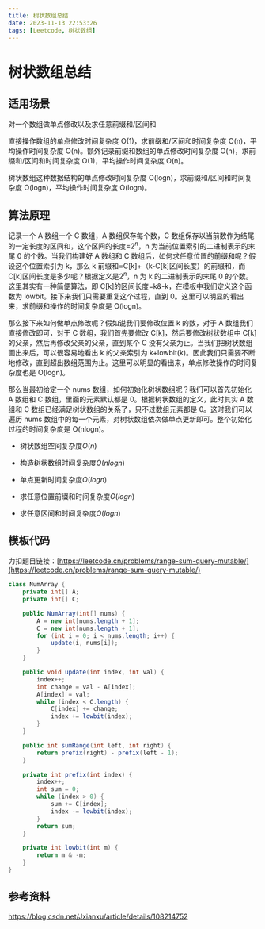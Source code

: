 ```yaml
---
title: 树状数组总结
date: 2023-11-13 22:53:26
tags: [Leetcode, 树状数组]
---
```


# 树状数组总结

## 适用场景

对一个数组做单点修改以及求任意前缀和/区间和

直接操作数组的单点修改时间复杂度 O(1)，求前缀和/区间和时间复杂度 O(n)，平均操作时间复杂度 O(n)。额外记录前缀和数组的单点修改时间复杂度 O(n)，求前缀和/区间和时间复杂度 O(1)，平均操作时间复杂度 O(n)。

树状数组这种数据结构的单点修改时间复杂度 O(logn)，求前缀和/区间和时间复杂度 O(logn)，平均操作时间复杂度 O(logn)。

## 算法原理

记录一个 A 数组一个 C 数组，A 数组保存每个数，C 数组保存以当前数作为结尾的一定长度的区间和，这个区间的长度=$2^n$，n 为当前位置索引的二进制表示的末尾 0 的个数。当我们构建好 A 数组和 C 数组后，如何求任意位置的前缀和呢？假设这个位置索引为 k，那么 k 前缀和=C[k]+（k-C[k]区间长度）的前缀和，而 C[k]区间长度是多少呢？根据定义是$2^n$，n 为 k 的二进制表示的末尾 0 的个数。这里其实有一种简便算法，即 C[k]的区间长度=k&-k，在模板中我们定义这个函数为 lowbit。接下来我们只需要重复这个过程，直到 0。这里可以明显的看出来，求前缀和操作的时间复杂度是 O(logn)。

那么接下来如何做单点修改呢？假如说我们要修改位置 k 的数，对于 A 数组我们直接修改即可，对于 C 数组，我们首先要修改 C[k]，然后要修改树状数组中 C[k]的父亲，然后再修改父亲的父亲，直到某个 C 没有父亲为止。当我们把树状数组画出来后，可以很容易地看出 k 的父亲索引为 k+lowbit(k)。因此我们只需要不断地修改，直到超出数组范围为止。这里可以明显的看出来，单点修改操作的时间复杂度也是 O(logn)。

那么当最初给定一个 nums 数组，如何初始化树状数组呢？我们可以首先初始化 A 数组和 C 数组，里面的元素默认都是 0。根据树状数组的定义，此时其实 A 数组和 C 数组已经满足树状数组的关系了，只不过数组元素都是 0。这时我们可以遍历 nums 数组中的每一个元素，对树状数组依次做单点更新即可。整个初始化过程的时间复杂度是 O(nlogn)。

- 树状数组空间复杂度$O(n)$

- 构造树状数组时间复杂度$O(nlogn)$

- 单点更新时间复杂度$O(logn)$

- 求任意位置前缀和时间复杂度$O(logn)$

- 求任意区间和时间复杂度$O(logn)$

## 模板代码

力扣题目链接：[https://leetcode.cn/problems/range-sum-query-mutable/](https://leetcode.cn/problems/range-sum-query-mutable/)

```java
class NumArray {
    private int[] A;
    private int[] C;

    public NumArray(int[] nums) {
        A = new int[nums.length + 1];
        C = new int[nums.length + 1];
        for (int i = 0; i < nums.length; i++) {
            update(i, nums[i]);
        }
    }

    public void update(int index, int val) {
        index++;
        int change = val - A[index];
        A[index] = val;
        while (index < C.length) {
            C[index] += change;
            index += lowbit(index);
        }
    }

    public int sumRange(int left, int right) {
        return prefix(right) - prefix(left - 1);
    }

    private int prefix(int index) {
        index++;
        int sum = 0;
        while (index > 0) {
            sum += C[index];
            index -= lowbit(index);
        }
        return sum;
    }

    private int lowbit(int m) {
        return m & -m;
    }
}
```

## 参考资料

https://blog.csdn.net/Jxianxu/article/details/108214752
